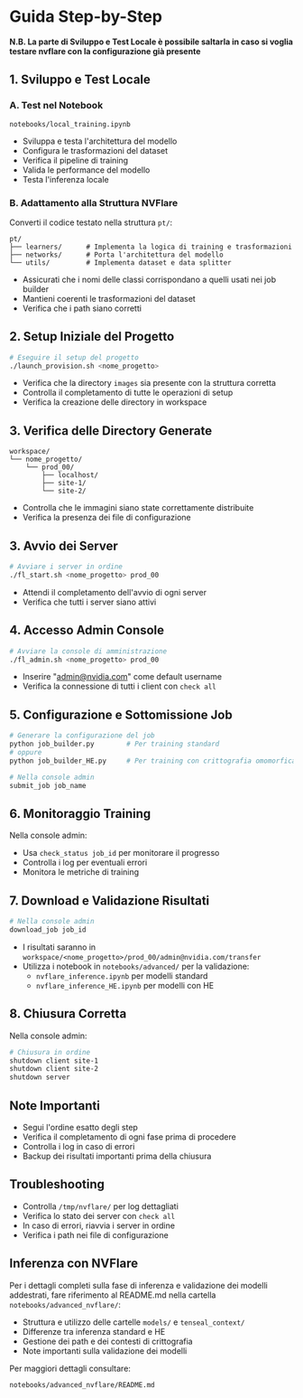 # Guida Step-by-Step
**N.B. La parte di Sviluppo e Test Locale è possibile saltarla in caso si voglia testare nvflare con la configurazione già presente**
## 1. Sviluppo e Test Locale
### A. Test nel Notebook
```
notebooks/local_training.ipynb
```
- Sviluppa e testa l'architettura del modello
- Configura le trasformazioni del dataset
- Verifica il pipeline di training
- Valida le performance del modello
- Testa l'inferenza locale

### B. Adattamento alla Struttura NVFlare
Converti il codice testato nella struttura `pt/`:
```
pt/
├── learners/      # Implementa la logica di training e trasformazioni
├── networks/      # Porta l'architettura del modello
└── utils/         # Implementa dataset e data splitter
```
- Assicurati che i nomi delle classi corrispondano a quelli usati nei job builder
- Mantieni coerenti le trasformazioni del dataset
- Verifica che i path siano corretti

## 2. Setup Iniziale del Progetto
```bash
# Eseguire il setup del progetto
./launch_provision.sh <nome_progetto>
```

- Verifica che la directory `images` sia presente con la struttura corretta
- Controlla il completamento di tutte le operazioni di setup
- Verifica la creazione delle directory in workspace

## 3. Verifica delle Directory Generate
```
workspace/
└── nome_progetto/
    └── prod_00/
        ├── localhost/
        ├── site-1/
        └── site-2/
```
- Controlla che le immagini siano state correttamente distribuite
- Verifica la presenza dei file di configurazione

## 3. Avvio dei Server
```bash
# Avviare i server in ordine
./fl_start.sh <nome_progetto> prod_00
```
- Attendi il completamento dell'avvio di ogni server
- Verifica che tutti i server siano attivi

## 4. Accesso Admin Console
```bash
# Avviare la console di amministrazione
./fl_admin.sh <nome_progetto> prod_00
```
- Inserire "admin@nvidia.com" come default username
- Verifica la connessione di tutti i client con `check all`

## 5. Configurazione e Sottomissione Job
```bash
# Generare la configurazione del job
python job_builder.py        # Per training standard
# oppure
python job_builder_HE.py     # Per training con crittografia omomorfica

# Nella console admin
submit_job job_name
```

## 6. Monitoraggio Training
Nella console admin:
- Usa `check_status job_id` per monitorare il progresso
- Controlla i log per eventuali errori
- Monitora le metriche di training

## 7. Download e Validazione Risultati
```bash
# Nella console admin
download_job job_id
```
- I risultati saranno in `workspace/<nome_progetto>/prod_00/admin@nvidia.com/transfer`
- Utilizza i notebook in `notebooks/advanced/` per la validazione:
  - `nvflare_inference.ipynb` per modelli standard
  - `nvflare_inference_HE.ipynb` per modelli con HE

## 8. Chiusura Corretta
Nella console admin:
```bash
# Chiusura in ordine
shutdown client site-1
shutdown client site-2
shutdown server
```

## Note Importanti
- Segui l'ordine esatto degli step
- Verifica il completamento di ogni fase prima di procedere
- Controlla i log in caso di errori
- Backup dei risultati importanti prima della chiusura

## Troubleshooting
- Controlla `/tmp/nvflare/` per log dettagliati
- Verifica lo stato dei server con `check all`
- In caso di errori, riavvia i server in ordine
- Verifica i path nei file di configurazione

## Inferenza con NVFlare
Per i dettagli completi sulla fase di inferenza e validazione dei modelli addestrati, fare riferimento al README.md nella cartella `notebooks/advanced_nvflare/`:
- Struttura e utilizzo delle cartelle `models/` e `tenseal_context/`
- Differenze tra inferenza standard e HE
- Gestione dei path e dei contesti di crittografia
- Note importanti sulla validazione dei modelli

Per maggiori dettagli consultare:
```
notebooks/advanced_nvflare/README.md
```